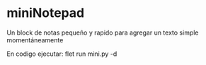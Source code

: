 # miniNotepad
Un block de notas pequeño y rapido para agregar un texto simple momentáneamente

En codigo ejecutar: flet run mini.py -d
